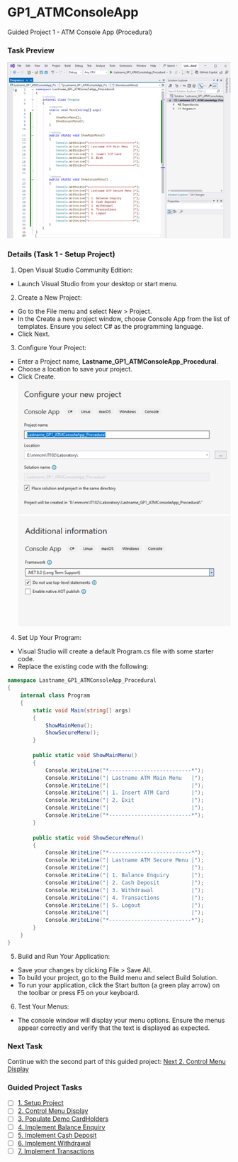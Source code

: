 # GP1_ATMConsoleApp
Guided Project 1 - ATM Console App (Procedural)

### Task Preview
![Task 1](./Task1_Preview.PNG)

### Details (Task 1 - Setup Project)
1. Open Visual Studio Community Edition:
  - Launch Visual Studio from your desktop or start menu.
2. Create a New Project:
  - Go to the File menu and select New > Project.
  - In the Create a new project window, choose Console App from the list of templates. Ensure you select C# as the programming language.
  - Click Next.
3. Configure Your Project:
  - Enter a Project name, **Lastname_GP1_ATMConsoleApp_Procedural**.
  - Choose a location to save your project.
  - Click Create.
  ![Setup 1](https://github.com/clydeatmcm/GP1_ATMConsoleApp/blob/1.-Setup-Project/setup_01.PNG)
  ![Setup 2](https://github.com/clydeatmcm/GP1_ATMConsoleApp/blob/1.-Setup-Project/setup_02.PNG)
4. Set Up Your Program:
  - Visual Studio will create a default Program.cs file with some starter code.
  - Replace the existing code with the following:
```csharp
namespace Lastname_GP1_ATMConsoleApp_Procedural
{
    internal class Program
    {
        static void Main(string[] args)
        {
            ShowMainMenu();
            ShowSecureMenu();
        }

        public static void ShowMainMenu() 
        {
            Console.WriteLine("*--------------------------*");
            Console.WriteLine("| Lastname ATM Main Menu   |");
            Console.WriteLine("|                          |");
            Console.WriteLine("| 1. Insert ATM Card       |");
            Console.WriteLine("| 2. Exit                  |");
            Console.WriteLine("|                          |");
            Console.WriteLine("*--------------------------*");
        }

        public static void ShowSecureMenu()
        {
            Console.WriteLine("*--------------------------*");
            Console.WriteLine("| Lastname ATM Secure Menu |");
            Console.WriteLine("|                          |");
            Console.WriteLine("| 1. Balance Enquiry       |");
            Console.WriteLine("| 2. Cash Deposit          |");
            Console.WriteLine("| 3. Withdrawal            |");
            Console.WriteLine("| 4. Transactions          |");
            Console.WriteLine("| 5. Logout                |");
            Console.WriteLine("|                          |");
            Console.WriteLine("*--------------------------*");
        }
    }
}
```

5. Build and Run Your Application:
  - Save your changes by clicking File > Save All.
  - To build your project, go to the Build menu and select Build Solution.
  - To run your application, click the Start button (a green play arrow) on the toolbar or press F5 on your keyboard.
6. Test Your Menus:
  - The console window will display your menu options. Ensure the menus appear correctly and verify that the text is displayed as expected.


### Next Task
Continue with the second part of this guided project: [Next 2. Control Menu Display](https://github.com/clydeatmcm/GP1_ATMConsoleApp/blob/2.-Control-Menu-Display/README.md)

### Guided Project Tasks

- [ ] [1. Setup Project](https://github.com/clydeatmcm/GP1_ATMConsoleApp/blob/1.-Setup-Project/README.md)
- [ ] [2. Control Menu Display](https://github.com/clydeatmcm/GP1_ATMConsoleApp/blob/2.-Control-Menu-Display/README.md)
- [ ] [3. Populate Demo CardHolders](https://github.com/clydeatmcm/GP1_ATMConsoleApp/blob/3.-Populate-Demo-CardHolders/README.md)
- [ ] [4. Implement Balance Enquiry](https://github.com/clydeatmcm/GP1_ATMConsoleApp/blob/4.-Implement-Balance-Enquiry/README.md)
- [ ] [5. Implement Cash Deposit](https://github.com/clydeatmcm/GP1_ATMConsoleApp/blob/5.-Implement-Cash-Deposit/README.md)
- [ ] [6. Implement Withdrawal](https://github.com/clydeatmcm/GP1_ATMConsoleApp/blob/6.-Implement-Withdrawal/README.md)
- [ ] [7. Implement Transactions](https://github.com/clydeatmcm/GP1_ATMConsoleApp/blob/7.-Implement-Transactions/README.md) 
